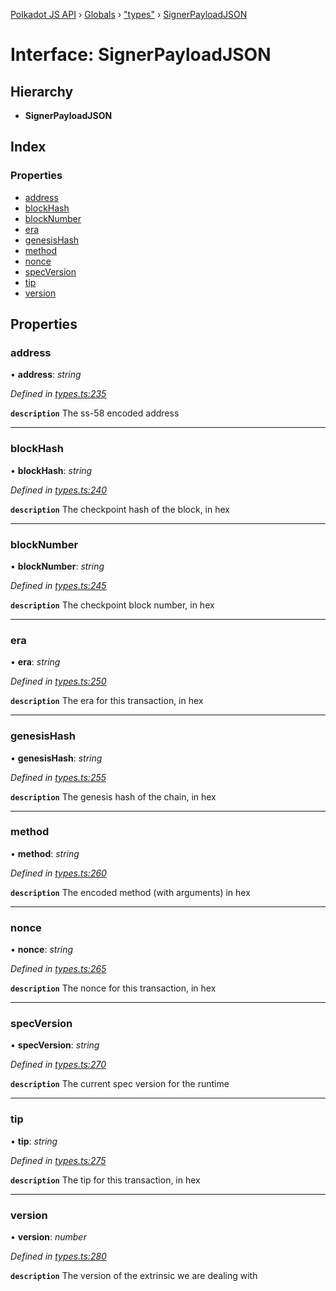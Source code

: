 [Polkadot JS API](../README.md) › [Globals](../globals.md) › ["types"](../modules/_types_.md) › [SignerPayloadJSON](_types_.signerpayloadjson.md)

# Interface: SignerPayloadJSON

## Hierarchy

* **SignerPayloadJSON**

## Index

### Properties

* [address](_types_.signerpayloadjson.md#address)
* [blockHash](_types_.signerpayloadjson.md#blockhash)
* [blockNumber](_types_.signerpayloadjson.md#blocknumber)
* [era](_types_.signerpayloadjson.md#era)
* [genesisHash](_types_.signerpayloadjson.md#genesishash)
* [method](_types_.signerpayloadjson.md#method)
* [nonce](_types_.signerpayloadjson.md#nonce)
* [specVersion](_types_.signerpayloadjson.md#specversion)
* [tip](_types_.signerpayloadjson.md#tip)
* [version](_types_.signerpayloadjson.md#version)

## Properties

###  address

• **address**: *string*

*Defined in [types.ts:235](https://github.com/polkadot-js/api/blob/883b191ae7/packages/types/src/types.ts#L235)*

**`description`** The ss-58 encoded address

___

###  blockHash

• **blockHash**: *string*

*Defined in [types.ts:240](https://github.com/polkadot-js/api/blob/883b191ae7/packages/types/src/types.ts#L240)*

**`description`** The checkpoint hash of the block, in hex

___

###  blockNumber

• **blockNumber**: *string*

*Defined in [types.ts:245](https://github.com/polkadot-js/api/blob/883b191ae7/packages/types/src/types.ts#L245)*

**`description`** The checkpoint block number, in hex

___

###  era

• **era**: *string*

*Defined in [types.ts:250](https://github.com/polkadot-js/api/blob/883b191ae7/packages/types/src/types.ts#L250)*

**`description`** The era for this transaction, in hex

___

###  genesisHash

• **genesisHash**: *string*

*Defined in [types.ts:255](https://github.com/polkadot-js/api/blob/883b191ae7/packages/types/src/types.ts#L255)*

**`description`** The genesis hash of the chain, in hex

___

###  method

• **method**: *string*

*Defined in [types.ts:260](https://github.com/polkadot-js/api/blob/883b191ae7/packages/types/src/types.ts#L260)*

**`description`** The encoded method (with arguments) in hex

___

###  nonce

• **nonce**: *string*

*Defined in [types.ts:265](https://github.com/polkadot-js/api/blob/883b191ae7/packages/types/src/types.ts#L265)*

**`description`** The nonce for this transaction, in hex

___

###  specVersion

• **specVersion**: *string*

*Defined in [types.ts:270](https://github.com/polkadot-js/api/blob/883b191ae7/packages/types/src/types.ts#L270)*

**`description`** The current spec version for  the runtime

___

###  tip

• **tip**: *string*

*Defined in [types.ts:275](https://github.com/polkadot-js/api/blob/883b191ae7/packages/types/src/types.ts#L275)*

**`description`** The tip for this transaction, in hex

___

###  version

• **version**: *number*

*Defined in [types.ts:280](https://github.com/polkadot-js/api/blob/883b191ae7/packages/types/src/types.ts#L280)*

**`description`** The version of the extrinsic we are dealing with

